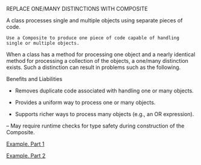 REPLACE ONE/MANY DISTINCTIONS WITH COMPOSITE

A class processes single and multiple objects using separate pieces of code.

`Use a Composite to produce one piece of code capable of handling single or multiple objects.`

When a class has a method for processing one object and a nearly identical method for processing a collection of the objects, a one/many distinction exists. Such a distinction can result in problems such as the following.

Benefits and Liabilities

+  Removes duplicate code associated with handling one or many objects.

+  Provides a uniform way to process one or many objects.

+  Supports richer ways to process many objects (e.g., an OR expression).

–  May require runtime checks for type safety during construction of the Composite.


[Example. Part 1](https://github.com/gunya/refactoring/pull/15/files)

[Example. Part 2](https://github.com/gunya/refactoring/pull/16/files)
